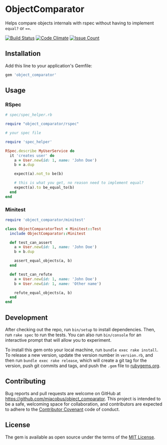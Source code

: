 # ObjectComparator

Helps compare objects internals with rspec without having to implement `equal?` or `==`.

[![Build Status](https://travis-ci.org/mjacobus/object_comparator.svg?branch=master)](https://travis-ci.org/mjacobus/object_comparator)
[![Code Climate](https://codeclimate.com/github/mjacobus/object_comparator/badges/gpa.svg)](https://codeclimate.com/github/mjacobus/object_comparator)
[![Issue Count](https://codeclimate.com/github/mjacobus/object_comparator/badges/issue_count.svg)](https://codeclimate.com/github/mjacobus/object_comparator)

## Installation

Add this line to your application's Gemfile:

```ruby
gem 'object_comparator'
```

## Usage

### RSpec

```ruby
# spec/spec_helper.rb

require "object_comparator/rspec"

# your spec file

require 'spec_helper'

RSpec.describe MyUserService do
  it 'creates user' do
    a = User.new(id: 1, name: 'John Doe')
    b = a.dup

    expect(a).not_to be(b)

    # this is what you get, no reason need to implement equal?
    expect(a).to be_equal_to(b)
  end
end
```

### Minitest

```ruby
require 'object_comparator/minitest'

class ObjectComparatorTest < Minitest::Test
  include ObjectComparator::Minitest

  def test_can_assert
    a = User.new(id: 1, name: 'John Doe')
    b = b.dup

    assert_equal_objects(a, b)
  end

  def test_can_refute
    a = User.new(id: 1, name: 'John Doe')
    b = User.new(id: 1, name: 'Other name')

    refute_equal_objects(a, b)
  end
end
```

## Development

After checking out the repo, run `bin/setup` to install dependencies. Then, run `rake spec` to run the tests. You can also run `bin/console` for an interactive prompt that will allow you to experiment.

To install this gem onto your local machine, run `bundle exec rake install`. To release a new version, update the version number in `version.rb`, and then run `bundle exec rake release`, which will create a git tag for the version, push git commits and tags, and push the `.gem` file to [rubygems.org](https://rubygems.org).

## Contributing

Bug reports and pull requests are welcome on GitHub at https://github.com/mjacobus/object_comparator. This project is intended to be a safe, welcoming space for collaboration, and contributors are expected to adhere to the [Contributor Covenant](http://contributor-covenant.org) code of conduct.


## License

The gem is available as open source under the terms of the [MIT License](http://opensource.org/licenses/MIT).

